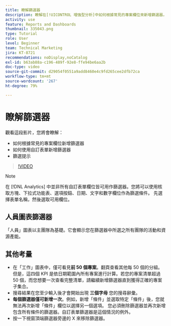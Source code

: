 ```yaml
---
title: 瞭解篩選器
description: 瞭解在[!UICONTROL 增強型分析]中如何根據常見的專案欄位來新增篩選器，以及如何使用自訂表單新增篩選器。
activity: use
feature: Reports and Dashboards
thumbnail: 335043.png
type: Tutorial
role: User
level: Beginner
team: Technical Marketing
jira: KT-8721
recommendations: noDisplay,noCatalog
exl-id: b63ab88a-c196-489f-92e8-ffe94be6aa2b
doc-type: video
source-git-commit: d29054f0551a9add8460e4c9fd265cee2dfb72ca
workflow-type: tm+mt
source-wordcount: '267'
ht-degree: 79%

---
```


# 瞭解篩選器

觀看這段影片，您將會瞭解：

* 如何根據常見的專案欄位新增篩選器
* 如何使用自訂表單新增篩選器
* 篩選提示

>[!VIDEO](https://video.tv.adobe.com/v/335043/?quality=12&learn=on)

>[!NOTE]
>
>在 [!DNL Analytics] 中並非所有自訂表單欄位皆可用作篩選器。您將可以使用核取方塊、下拉式功能表、選項按鈕、日期、文字和數字欄位作為篩選條件。 先選擇表單名稱，然後選取可用欄位。

## 人員圖表篩選器

「人員」圖表以主團隊為基礎。它會顯示您在篩選器中所選之所有團隊的活動和資源產能。

## 其他考量

* 在「工作」圖表中，僅可看見&#x200B;**前 50 個專案**。翻頁查看其他每 50 個的分組。但是，這四個 KPI 是依日期範圍內所有專案進行計算。若您的專案清單超過 50 個，而您想要一次查看完整清單，請繼續新增篩選器直到獲得正確的專案子集合。
* 搜尋結果在您至少輸入後才會開始出現 **三個字母** 您的搜尋辭彙。
* **每個篩選器僅可新增一次**。例如，新增「條件」並選取特定「條件」後，您就無法再次新增「條件」欄位以選擇另一個選項。 您必須刪除篩選器並再次新增包含所有條件的篩選器。自訂表單篩選器是這個情況的例外。
* 按一下視窗頂端篩選器旁邊的 X 來移除篩選器。
